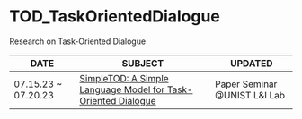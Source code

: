 # TOD_TaskOrientedDialogue
Research on Task-Oriented Dialogue 

|DATE|SUBJECT|UPDATED|
|----|-------|-------|
|07.15.23 ~ 07.20.23|[SimpleTOD: A Simple Language Model for Task-Oriented Dialogue](https://proceedings.neurips.cc/paper/2020/file/e946209592563be0f01c844ab2170f0c-Paper.pdf)| Paper Seminar @UNIST L&I Lab | 
